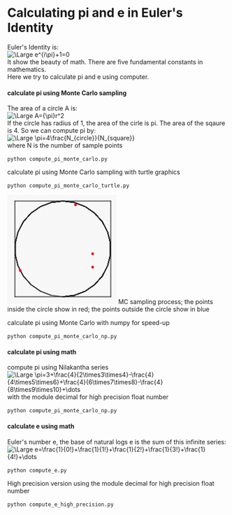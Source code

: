 # Calculating pi and e in Euler's Identity
Euler's Identity is:  
<img src="https://latex.codecogs.com/svg.latex?\Large&space;e^{i\pi}+1=0" title="\Large e^{i\pi}+1=0" />   
It show the beauty of math. There are five fundamental constants in mathematics.  
Here we try to calculate pi and e using computer.  

#### calculate pi using Monte Carlo sampling
The area of a circle A is:  
<img src="https://latex.codecogs.com/svg.latex?\Large&space;A={\pi}r^2" title="\Large A={\pi}r^2" />  
If the circle has radius of 1, the area of the cirle is pi. The area of the sqaure is 4.
So we can compute pi by:  
<img src="https://latex.codecogs.com/svg.latex?\Large&space;\pi=4\frac{N_{circle}}{N_{square}}" title="\Large \pi=4\frac{N_{circle}}{N_{square}}" />              
where N is the number of sample points
```
python compute_pi_monte_carlo.py
```
calculate pi using Monte Carlo sampling with turtle graphics
```
python compute_pi_monte_carlo_turtle.py
```
<img src="mc_pi.gif" width="250">  
MC sampling process; the points inside the circle show in red; the points outside the circle show in blue

calculate pi using Monte Carlo with numpy for speed-up
```
python compute_pi_monte_carlo_np.py
```
#### calculate pi using math

compute pi using Nilakantha series  
<img src="https://latex.codecogs.com/svg.latex?\Large&space;\pi=3+\frac{4}{2\times3\times4}-\frac{4}{4\times5\times6}+\frac{4}{6\times7\times8}-\frac{4}{8\times9\times10}+\dots" title="\Large \pi=3+\frac{4}{2\times3\times4}-\frac{4}{4\times5\times6}+\frac{4}{6\times7\times8}-\frac{4}{8\times9\times10}+\dots" />  
with the module decimal for high precision float number  
```
python compute_pi_monte_carlo_np.py
```
#### calculate e using math
Euler's number e, the base of natural logs
e is the sum of this infinite series:  
<img src="https://latex.codecogs.com/svg.latex?\Large&space;e=\frac{1}{0!}+\frac{1}{1!}+\frac{1}{2!}+\frac{1}{3!}+\frac{1}{4!}+\dots" title="\Large e=\frac{1}{0!}+\frac{1}{1!}+\frac{1}{2!}+\frac{1}{3!}+\frac{1}{4!}+\dots" />
```
python compute_e.py
```
High precision version using the module decimal for high precision float number 
```
python compute_e_high_precision.py
```

